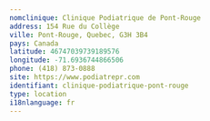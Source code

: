 ```yaml
---
nomclinique: Clinique Podiatrique de Pont-Rouge
address: 154 Rue du Collège
ville: Pont-Rouge, Quebec, G3H 3B4
pays: Canada
latitude: 46747039739189576
longitude: -71.6936744866506
phone: (418) 873-0888
site: https://www.podiatrepr.com
identifiant: clinique-podiatrique-pont-rouge
type: location
i18nlanguage: fr
---
```

